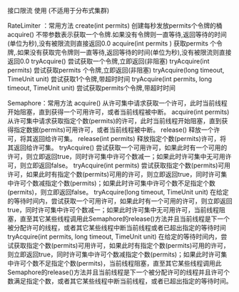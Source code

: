 接口限流 使用 (不适用于分布式集群)





RateLimiter ：常用方法
create(int permits)	创建每秒发放permits个令牌的桶
acquire()	不带参数表示获取一个令牌.如果没有令牌则一直等待,返回等待的时间(单位为秒),没有被限流则直接返回0.0
acquire(int permits )	获取permits 个令牌,.如果没有获取完令牌则一直等待,返回等待的时间(单位为秒),没有被限流则直接返回0.0
tryAcquire()	尝试获取一个令牌,立即返回(非阻塞)
tryAcquire(int permits)	尝试获取permits 个令牌,立即返回(非阻塞)
tryAcquire(long timeout, TimeUnit unit)	尝试获取1个令牌,带超时时间
tryAcquire(int permits, long timeout, TimeUnit unit)	尝试获取permits个令牌,带超时时间





Semaphore：常用方法
acquire()	从许可集中请求获取一个许可，此时当前线程开始阻塞，直到获得一个可用许可，或者当前线程被中断。
acquire(int permits)	从许可集中请求获取指定个数(permits)的许可，此时当前线程开始阻塞，直到获得指定数据(permits)可用许可，或者当前线程被中断。
release()	释放一个许可，将其返回给许可集。
release(int permits)	释放指定个数(permits)许可，将其返回给许可集。
tryAcquire()	尝试获取一个可用许可，如果此时有一个可用的许可，则立即返回true，同时许可集中许可个数减一；如果此时许可集中无可用许可，则立即返回false。
tryAcquire(int permits)	尝试获取指定个数(permits)可用许可，如果此时有指定个数(permits)可用的许可，则立即返回true，同时许可集中许可个数减指定个数(permits)；如果此时许可集中许可个数不足指定个数(permits)，则立即返回false。
tryAcquire(long timeout, TimeUnit unit)	在给定的等待时间内，尝试获取一个可用许可，如果此时有一个可用的许可，则立即返回true，同时许可集中许可个数减一；如果此时许可集中无可用许可，当前线程阻塞，直至其它某些线程调用此Semaphore的release()方法并且当前线程是下一个被分配许可的线程，或者其它某些线程中断当前线程或者已超出指定的等待时间
tryAcquire(int permits, long timeout, TimeUnit unit)	在给定的等待时间内，尝试获取指定个数(permits)可用许可，如果此时有指定个数(permits)可用的许可，则立即返回true，同时许可集中许可个数减指定个数(permits)；如果此时许可集中许可个数不足指定个数(permits)，当前线程阻塞，直至其它某些线程调用此Semaphore的release()方法并且当前线程是下一个被分配许可的线程并且许可个数满足指定个数，或者其它某些线程中断当前线程，或者已超出指定的等待时间。
